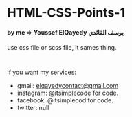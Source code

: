 # HTML-CSS-Points-1
#### by me => Youssef ElQayedy يوسف القائدي
use css file or scss file, it sames thing.
#
if you want my services:
- gmail: elqayedycontact@gmail.com
- instagram: @itsimplecode for code.
- facebook: @itsimplecod for code.
- twitter: null
